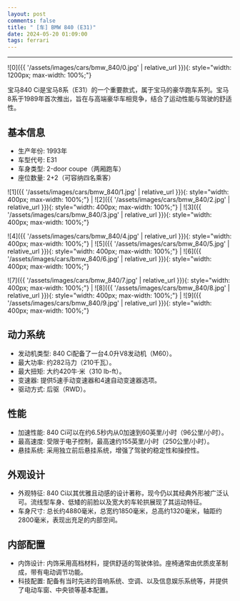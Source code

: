 ```yaml
---
layout: post
comments: false
title: " [车] BMW 840 (E31)"
date: 2024-05-20 01:09:00
tags: ferrari
---
```


<!--more-->

---

![0]({{ '/assets/images/cars/bmw_840/0.jpg' | relative_url }}){: style="width: 1200px; max-width: 100%;"}

宝马840 Ci是宝马8系（E31）的一个重要款式，属于宝马的豪华跑车系列。宝马8系于1989年首次推出，旨在与高端豪华车相竞争，结合了运动性能与驾驶的舒适性。

## 基本信息

* 生产年份: 1993年
* 车型代号: E31
* 车身类型: 2-door coupe（两厢跑车）
* 座位数量: 2+2（可容纳四名乘客）

![1]({{ '/assets/images/cars/bmw_840/1.jpg' | relative_url }}){: style="width: 400px; max-width: 100%;"} | ![2]({{ '/assets/images/cars/bmw_840/2.jpg' | relative_url }}){: style="width: 400px; max-width: 100%;"} | ![3]({{ '/assets/images/cars/bmw_840/3.jpg' | relative_url }}){: style="width: 400px; max-width: 100%;"}

![4]({{ '/assets/images/cars/bmw_840/4.jpg' | relative_url }}){: style="width: 400px; max-width: 100%;"} | ![5]({{ '/assets/images/cars/bmw_840/5.jpg' | relative_url }}){: style="width: 400px; max-width: 100%;"} | ![6]({{ '/assets/images/cars/bmw_840/6.jpg' | relative_url }}){: style="width: 400px; max-width: 100%;"}

![7]({{ '/assets/images/cars/bmw_840/7.jpg' | relative_url }}){: style="width: 400px; max-width: 100%;"} | ![8]({{ '/assets/images/cars/bmw_840/8.jpg' | relative_url }}){: style="width: 400px; max-width: 100%;"} | ![9]({{ '/assets/images/cars/bmw_840/9.jpg' | relative_url }}){: style="width: 400px; max-width: 100%;"}

## 动力系统

* 发动机类型: 840 Ci配备了一台4.0升V8发动机（M60）。
* 最大功率: 约282马力（210千瓦）。
* 最大扭矩: 大约420牛·米（310 lb-ft）。
* 变速器: 提供5速手动变速器和4速自动变速器选项。
* 驱动方式: 后驱（RWD）。

## 性能

* 加速性能: 840 Ci可以在约6.5秒内从0加速到60英里/小时（96公里/小时）。
* 最高速度: 受限于电子控制，最高速约155英里/小时（250公里/小时）。
* 悬挂系统: 采用独立前后悬挂系统，增强了驾驶的稳定性和操控性。

## 外观设计

* 外观特征: 840 Ci以其优雅且动感的设计著称，现今仍以其经典外形被广泛认可。流线型车身、低矮的前脸以及宽大的车轮拱展现了其运动特征。
* 车身尺寸: 总长约4880毫米，总宽约1850毫米，总高约1320毫米，轴距约2800毫米，表现出充足的内部空间。


## 内部配置

* 内饰设计: 内饰采用高档材料，提供舒适的驾驶体验。座椅通常由优质皮革制成，带有电动调节功能。
* 科技配置: 配备有当时先进的音响系统、空调、以及信息娱乐系统等，并提供了电动车窗、中央锁等基本配置。
